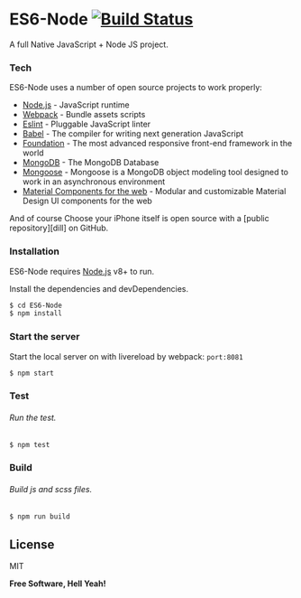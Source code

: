 # ES6-Node [![Build Status](https://travis-ci.org/PyColors/ES6-Node.svg?branch=master)](https://travis-ci.org/PyColors/ES6-Node)

A full Native JavaScript + Node JS project.

### Tech

ES6-Node uses a number of open source projects to work properly:

* [Node.js] - JavaScript runtime 
* [Webpack] - Bundle assets scripts
* [Eslint] - Pluggable JavaScript linter
* [Babel] - The compiler for writing next generation JavaScript
* [Foundation] - The most advanced responsive front-end framework in the world
* [MongoDB] - The MongoDB Database 
* [Mongoose] - Mongoose is a MongoDB object modeling tool designed to work in an asynchronous environment
* [Material Components for the web] - Modular and customizable Material Design UI components for the web


And of course Choose your iPhone itself is open source with a [public repository][dill]
 on GitHub.

### Installation

ES6-Node requires [Node.js](https://nodejs.org/) v8+ to run.

Install the dependencies and devDependencies.

```sh
$ cd ES6-Node
$ npm install
```

### Start the server

Start the local server on with livereload by webpack: `port:8081`

```sh
$ npm start
```

### Test

###### Run the test.

```sh
$ npm test
```

### Build

###### Build js and scss files.

```sh
$ npm run build
```


License
----

MIT

**Free Software, Hell Yeah!**

[//]: # 
   [Webpack]: <https://github.com/webpack/webpack>
   [Node.js]: <https://github.com/nodejs/node>
   [Eslint]: <https://eslint.org/>
   [Babel]: <https://babeljs.io/>
   [Foundation]: <https://github.com/zurb/foundation-sites>
   [MongoDB]: <https://github.com/mongodb/mongo>
   [Mongoose]: <https://github.com/Automattic/mongoose>
   [Material Components for the web]: <https://github.com/material-components/material-components-web>
   
  
   
  
